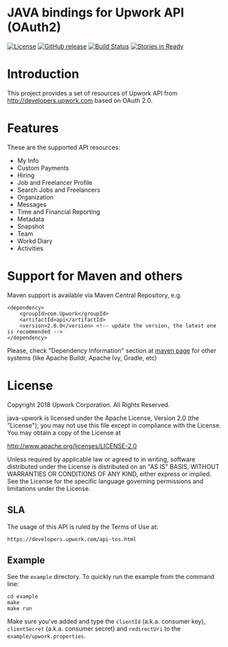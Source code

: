 JAVA bindings for Upwork API (OAuth2)
=====================================

[![License](http://img.shields.io/packagist/l/upwork/php-upwork.svg)](http://www.apache.org/licenses/LICENSE-2.0.html)
[![GitHub release](https://img.shields.io/github/release/upwork/java-upwork.svg)](https://github.com/upwork/java-upwork/releases)
[![Build Status](https://travis-ci.org/upwork/java-upwork.svg?branch=master)](https://travis-ci.org/upwork/java-upwork)
[![Stories in Ready](http://badge.waffle.io/upwork/java-upwork.png)](http://waffle.io/upwork/java-upwork)

# Introduction
This project provides a set of resources of Upwork API from http://developers.upwork.com
 based on OAuth 2.0.

# Features
These are the supported API resources:

* My Info
* Custom Payments
* Hiring
* Job and Freelancer Profile
* Search Jobs and Freelancers
* Organization
* Messages
* Time and Financial Reporting
* Metadata
* Snapshot
* Team
* Workd Diary
* Activities

# Support for Maven and others
Maven support is available via Maven Central Repository, e.g.
```
<dependency>
    <groupId>com.Upwork</groupId>
    <artifactId>api</artifactId>
    <version>2.0.0</version> <!-- update the version, the latest one is recommended -->
</dependency>
```

Please, check "Dependency Information" section at [maven page](http://search.maven.org/#artifactdetails%7Ccom.Upwork%7Capi%7C1.0.1%7Cjar) for other systems (like Apache Buildr, Apache Ivy, Gradle, etc)

# License

Copyright 2018 Upwork Corporation. All Rights Reserved.

java-upwork is licensed under the Apache License, Version 2.0 (the "License");
you may not use this file except in compliance with the License.
You may obtain a copy of the License at

http://www.apache.org/licenses/LICENSE-2.0

Unless required by applicable law or agreed to in writing, software
distributed under the License is distributed on an "AS IS" BASIS,
WITHOUT WARRANTIES OR CONDITIONS OF ANY KIND, either express or implied.
See the License for the specific language governing permissions and
limitations under the License.

## SLA
The usage of this API is ruled by the Terms of Use at:

    https://developers.upwork.com/api-tos.html

## Example
See the `example` directory. To quickly run the example from the command line:

    cd example
    make
    make run

Make sure you've added and type the `clientId` (a.k.a. consumer key), `clientSecret` (a.k.a. consumer secret) and `redirectUri` to the `example/upwork.properties`.